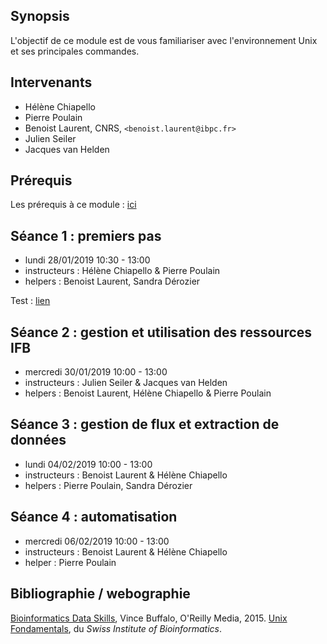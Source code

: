 ## Synopsis

L'objectif de ce module est de vous familiariser avec l'environnement Unix et ses principales commandes.


## Intervenants

- Hélène Chiapello
- Pierre Poulain
- Benoist Laurent, CNRS, `<benoist.laurent@ibpc.fr>`
- Julien Seiler
- Jacques van Helden


## Prérequis

Les prérequis à ce module : [ici](prerequis/README.md)


## Séance 1 : premiers pas

- lundi 28/01/2019 10:30 - 13:00
- instructeurs : Hélène Chiapello & Pierre Poulain
- helpers : Benoist Laurent, Sandra Dérozier

Test : [lien](seance1/README.md)


## Séance 2 : gestion et utilisation des ressources IFB

- mercredi 30/01/2019 10:00 - 13:00
- instructeurs : Julien Seiler & Jacques van Helden
- helpers : Benoist Laurent, Hélène Chiapello & Pierre Poulain



## Séance 3 : gestion de flux et extraction de données

- lundi 04/02/2019 10:00 - 13:00
- instructeurs : Benoist Laurent & Hélène Chiapello
- helpers : Pierre Poulain, Sandra Dérozier


## Séance 4 : automatisation

- mercredi 06/02/2019 10:00 - 13:00
- instructeurs : Benoist Laurent & Hélène Chiapello
- helper : Pierre Poulain


## Bibliographie / webographie

[Bioinformatics Data Skills](http://shop.oreilly.com/product/0636920030157.do), Vince Buffalo, O'Reilly Media, 2015.
[Unix Fondamentals](https://edu.sib.swiss/pluginfile.php/2878/mod_resource/content/4/couselab-html/content.html), du *Swiss Institute of Bioinformatics*.
